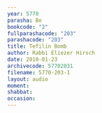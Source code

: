 ```yaml
---
year: 5770
parasha: Bo
bookcode: "2"
fullparashacode: "203"
parashacode: "203"
title: Tefilin Bomb
author: Rabbi Eliezer Hirsch
date: 2010-01-23
archivecode: 57702031
filename: 5770-203-1
layout: audio
moment: 
shabbat: 
occasion: 
---
```

